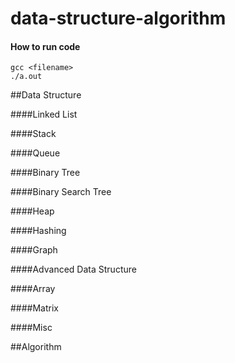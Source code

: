 # data-structure-algorithm

#### How to run code

```
gcc <filename>
./a.out
```

##Data Structure

####Linked List

####Stack

####Queue

####Binary Tree

####Binary Search Tree

####Heap

####Hashing

####Graph

####Advanced Data Structure

####Array

####Matrix

####Misc

##Algorithm
